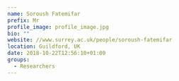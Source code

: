 ```yaml
---
name: Soroush Fatemifar
prefix: Mr
profile_image: profile_image.jpg
bio: ""
website: //www.surrey.ac.uk/people/soroush-fatemifar
location: Guildford, UK
date: 2018-10-22T12:56:10+01:00
groups:
  - Researchers
---
```

